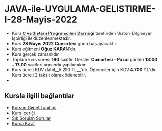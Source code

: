 # JAVA-ile-UYGULAMA-GELISTIRME-I-28-Mayis-2022

+ Kurs [__C ve Sistem Programcıları Derneği__](http://www.csystem.org/) tarafından Sistem Bilgisayar İşbirliği ile düzenlenmektedir.
+ Kurs __28 Mayıs 2022 Cumartesi__ günü başlayacaktır.
+ Kurs eğitmeni __Oğuz KARAN__'dır.
+ Kurs gerçek zamanlıdır.
+ Toplam kurs süresi __160__ saattir. Dersler __Cumartesi - Pazar__ günleri __13:00 - 17:00__ saatleri arasında yapılacaktır.
+ Kurs ücreti KDV dahil__5.200 TL__'dir. Öğrenciler için KDV __4.700 TL__'dir. Kurs ücreti 2 taksit olarak ödenebilir.
+ 
## Kursla ilgili bağlantılar
+ [Kursun Genel Tanıtımı](https://github.com/CSD-1993/JAVA-ile-UYGULAMA-GELISTIRME-I-28-Mayis-2022/blob/main/kurs_tanitimi.md)
+ [Kurs İçeriği](https://github.com/CSD-1993/JAVA-ile-UYGULAMA-GELISTIRME-I-28-Mayis-2022/blob/main/kurs_icerigi.md)
+ [Sık Sorulan Sorular](https://github.com/CSD-1993/JAVA-ile-UYGULAMA-GELISTIRME-I-28-Mayis-2022/blob/main/sss.md)
+ [Kursa Kayıt](https://us02web.zoom.us/meeting/register/tZwvdu-urTorGdwErlOPUkMIjS1B7tsiQZoE)
